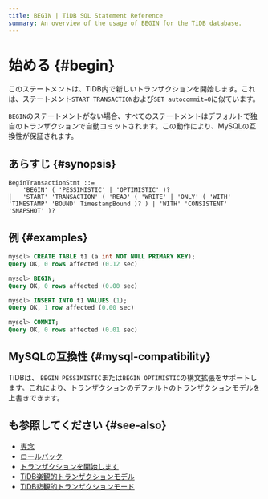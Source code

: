 ```yaml
---
title: BEGIN | TiDB SQL Statement Reference
summary: An overview of the usage of BEGIN for the TiDB database.
---
```


# 始める {#begin}

このステートメントは、TiDB内で新しいトランザクションを開始します。これは、ステートメント`START TRANSACTION`および`SET autocommit=0`に似ています。

`BEGIN`のステートメントがない場合、すべてのステートメントはデフォルトで独自のトランザクションで自動コミットされます。この動作により、MySQLの互換性が保証されます。

## あらすじ {#synopsis}

```ebnf+diagram
BeginTransactionStmt ::=
    'BEGIN' ( 'PESSIMISTIC' | 'OPTIMISTIC' )?
|   'START' 'TRANSACTION' ( 'READ' ( 'WRITE' | 'ONLY' ( 'WITH' 'TIMESTAMP' 'BOUND' TimestampBound )? ) | 'WITH' 'CONSISTENT' 'SNAPSHOT' )?
```

## 例 {#examples}

```sql
mysql> CREATE TABLE t1 (a int NOT NULL PRIMARY KEY);
Query OK, 0 rows affected (0.12 sec)

mysql> BEGIN;
Query OK, 0 rows affected (0.00 sec)

mysql> INSERT INTO t1 VALUES (1);
Query OK, 1 row affected (0.00 sec)

mysql> COMMIT;
Query OK, 0 rows affected (0.01 sec)
```

## MySQLの互換性 {#mysql-compatibility}

TiDBは、 `BEGIN PESSIMISTIC`または`BEGIN OPTIMISTIC`の構文拡張をサポートします。これにより、トランザクションのデフォルトのトランザクションモデルを上書きできます。

## も参照してください {#see-also}

-   [専念](/sql-statements/sql-statement-commit.md)
-   [ロールバック](/sql-statements/sql-statement-rollback.md)
-   [トランザクションを開始します](/sql-statements/sql-statement-start-transaction.md)
-   [TiDB楽観的トランザクションモデル](/optimistic-transaction.md)
-   [TiDB悲観的トランザクションモード](/pessimistic-transaction.md)
